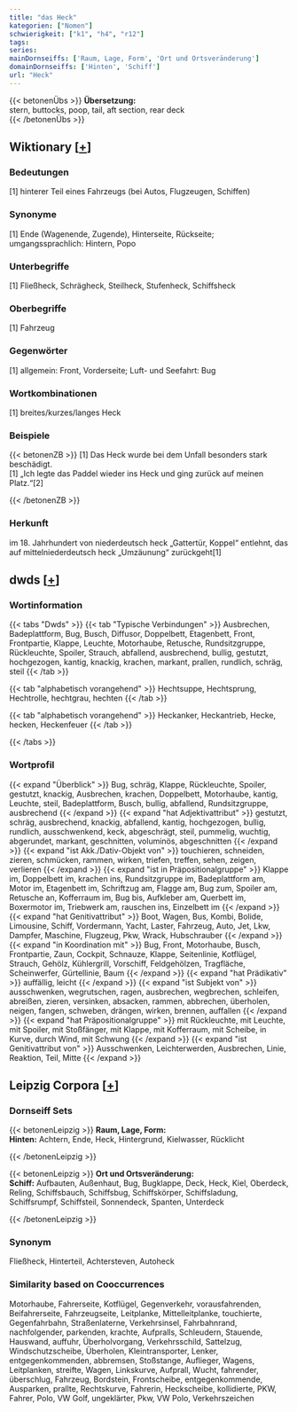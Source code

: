 ```yaml
---
title: "das Heck"
kategorien: ["Nomen"]
schwierigkeit: ["k1", "h4", "r12"]
tags:
series:
mainDornseiffs: ['Raum, Lage, Form', 'Ort und Ortsveränderung']
domainDornseiffs: ['Hinten', 'Schiff']
url: "Heck"
---
```


{{< betonenÜbs >}}
**Übersetzung:**  
stern, buttocks, poop, tail, aft section, rear deck  
{{< /betonenÜbs >}}

## Wiktionary [[+](https://de.wiktionary.org/wiki/Heck)]

### Bedeutungen
[1] hinterer Teil eines Fahrzeugs (bei Autos, Flugzeugen, Schiffen)  

### Synonyme
[1] Ende (Wagenende, Zugende), Hinterseite, Rückseite; umgangssprachlich: Hintern, Popo  

### Unterbegriffe
[1] Fließheck, Schrägheck, Steilheck, Stufenheck, Schiffsheck  

### Oberbegriffe
[1] Fahrzeug  

### Gegenwörter
[1] allgemein: Front, Vorderseite; Luft- und Seefahrt: Bug  

### Wortkombinationen
[1] breites/kurzes/langes Heck  

### Beispiele
{{< betonenZB >}}
[1] Das Heck wurde bei dem Unfall besonders stark beschädigt.  
[1] „Ich legte das Paddel wieder ins Heck und ging zurück auf meinen Platz.“[2]  

{{< /betonenZB >}}
### Herkunft
im 18. Jahrhundert von niederdeutsch heck „Gattertür, Koppel“ entlehnt, das auf mittelniederdeutsch heck „Umzäunung“ zurückgeht[1]  



## dwds [[+](https://www.dwds.de/wb/Heck)]

### Wortinformation
{{< tabs "Dwds" >}}
{{< tab "Typische Verbindungen" >}}
Ausbrechen, Badeplattform, Bug, Busch, Diffusor, Doppelbett, Etagenbett, Front, Frontpartie, Klappe, Leuchte, Motorhaube, Retusche, Rundsitzgruppe, Rückleuchte, Spoiler, Strauch, abfallend, ausbrechend, bullig, gestutzt, hochgezogen, kantig, knackig, krachen, markant, prallen, rundlich, schräg, steil
{{< /tab >}}

{{< tab "alphabetisch vorangehend" >}}
Hechtsuppe, Hechtsprung, Hechtrolle, hechtgrau, hechten
{{< /tab >}}

{{< tab "alphabetisch vorangehend" >}}
Heckanker, Heckantrieb, Hecke, hecken, Heckenfeuer
{{< /tab >}}

{{< /tabs >}}

### Wortprofil
{{< expand "Überblick" >}} Bug, schräg, Klappe, Rückleuchte, Spoiler, gestutzt, knackig, Ausbrechen, krachen, Doppelbett, Motorhaube, kantig, Leuchte, steil, Badeplattform, Busch, bullig, abfallend, Rundsitzgruppe, ausbrechend {{< /expand >}}
{{< expand "hat Adjektivattribut" >}} gestutzt, schräg, ausbrechend, knackig, abfallend, kantig, hochgezogen, bullig, rundlich, ausschwenkend, keck, abgeschrägt, steil, pummelig, wuchtig, abgerundet, markant, geschnitten, voluminös, abgeschnitten {{< /expand >}}
{{< expand "ist Akk./Dativ-Objekt von" >}} touchieren, schneiden, zieren, schmücken, rammen, wirken, triefen, treffen, sehen, zeigen, verlieren {{< /expand >}}
{{< expand "ist in Präpositionalgruppe" >}} Klappe im, Doppelbett im, krachen ins, Rundsitzgruppe im, Badeplattform am, Motor im, Etagenbett im, Schriftzug am, Flagge am, Bug zum, Spoiler am, Retusche an, Kofferraum im, Bug bis, Aufkleber am, Querbett im, Boxermotor im, Triebwerk am, rauschen ins, Einzelbett im {{< /expand >}}
{{< expand "hat Genitivattribut" >}} Boot, Wagen, Bus, Kombi, Bolide, Limousine, Schiff, Vordermann, Yacht, Laster, Fahrzeug, Auto, Jet, Lkw, Dampfer, Maschine, Flugzeug, Pkw, Wrack, Hubschrauber {{< /expand >}}
{{< expand "in Koordination mit" >}} Bug, Front, Motorhaube, Busch, Frontpartie, Zaun, Cockpit, Schnauze, Klappe, Seitenlinie, Kotflügel, Strauch, Gehölz, Kühlergrill, Vorschiff, Feldgehölzen, Tragfläche, Scheinwerfer, Gürtellinie, Baum {{< /expand >}}
{{< expand "hat Prädikativ" >}} auffällig, leicht {{< /expand >}}
{{< expand "ist Subjekt von" >}} ausschwenken, wegrutschen, ragen, ausbrechen, wegbrechen, schleifen, abreißen, zieren, versinken, absacken, rammen, abbrechen, überholen, neigen, fangen, schweben, drängen, wirken, brennen, auffallen {{< /expand >}}
{{< expand "hat Präpositionalgruppe" >}} mit Rückleuchte, mit Leuchte, mit Spoiler, mit Stoßfänger, mit Klappe, mit Kofferraum, mit Scheibe, in Kurve, durch Wind, mit Schwung {{< /expand >}}
{{< expand "ist Genitivattribut von" >}} Ausschwenken, Leichterwerden, Ausbrechen, Linie, Reaktion, Teil, Mitte {{< /expand >}}

## Leipzig Corpora [[+](https://corpora.uni-leipzig.de/en/res?word=Heck&corpusId=deu_newscrawl-public_2018)]

### Dornseiff Sets
{{< betonenLeipzig >}}
**Raum, Lage, Form:**  
**Hinten:** Achtern, Ende, Heck, Hintergrund, Kielwasser, Rücklicht  

{{< /betonenLeipzig >}}


{{< betonenLeipzig >}}
**Ort und Ortsveränderung:**  
**Schiff:** Aufbauten, Außenhaut, Bug, Bugklappe, Deck, Heck, Kiel, Oberdeck, Reling, Schiffsbauch, Schiffsbug, Schiffskörper, Schiffsladung, Schiffsrumpf, Schiffsteil, Sonnendeck, Spanten, Unterdeck  

{{< /betonenLeipzig >}}

### Synonym
Fließheck, Hinterteil, Achtersteven, Autoheck


### Similarity based on Cooccurrences
Motorhaube, Fahrerseite, Kotflügel, Gegenverkehr, vorausfahrenden, Beifahrerseite, Fahrzeugseite, Leitplanke, Mittelleitplanke, touchierte, Gegenfahrbahn, Straßenlaterne, Verkehrsinsel, Fahrbahnrand, nachfolgender, parkenden, krachte, Aufpralls, Schleudern, Stauende, Hauswand, auffuhr, Überholvorgang, Verkehrsschild, Sattelzug, Windschutzscheibe, Überholen, Kleintransporter, Lenker, entgegenkommenden, abbremsen, Stoßstange, Auflieger, Wagens, Leitplanken, streifte, Wagen, Linkskurve, Aufprall, Wucht, fahrender, überschlug, Fahrzeug, Bordstein, Frontscheibe, entgegenkommende, Ausparken, prallte, Rechtskurve, Fahrerin, Heckscheibe, kollidierte, PKW, Fahrer, Polo, VW Golf, ungeklärter, Pkw, VW Polo, Verkehrszeichen


